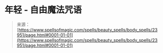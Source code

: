 <!--yml

category: 未分类

date: 2024-06-12 19:09:30

-->

# 年轻 - 自由魔法咒语

> 来源：[https://www.spellsofmagic.com/spells/beauty_spells/body_spells/23951/page.html#0001-01-01](https://www.spellsofmagic.com/spells/beauty_spells/body_spells/23951/page.html#0001-01-01)
